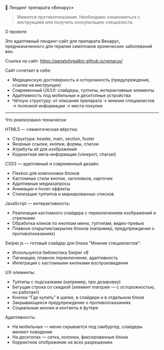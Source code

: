 💊 Лендинг препарата «Венарус»

> Имеются противопоказания. Необходимо ознакомиться с инструкцией или получить консультацию специалиста.

О проекте

Это адаптивный лендинг-сайт для препарата Венарус, предназначенного для терапии симптомов хронических заболеваний вен.

Ссылка на сайт: https://aanatoliygalkin.github.io/venarus/

Сайт сочетает в себе:
- Медицинскую достоверность и осторожность (предупреждения, ссылки на инструкции)
- Современный UX/UI: слайдеры, тултипы, интерактивные элементы
- Адаптивность под мобильные и десктопные устройства
- Чёткую структуру: от описания препарата → мнения специалистов → полезной информации → места покупки

---

Что реализовано технически

HTML5 — семантическая вёрстка:
- Структура: header, main, section, footer
- Якорные ссылки, кнопки, формы, списки
- Атрибуты alt для изображений
- Корректная мета-информация (viewport, charset)

CSS3 — адаптивный и современный дизайн:
- Flexbox для компоновки блоков
- Кастомные стили кнопок, заголовков, карточек
- Адаптивные медиазапросы
- Анимации и hover-эффекты
- Стилизация тултипов и маркированных списков

JavaScript — интерактивность:
- Реализация кастомного слайдера с переключением изображений и стрелками
- Обработка кликов по кнопкам меню, тултипам, видео-превью
- Плавное открытие/закрытие блоков (например, предупреждения о противопоказаниях)

Swiper.js — готовый слайдер для блока "Мнение специалистов":
- Используется библиотека Swiper v8
- Пагинация, плавное переключение, адаптивность
- Интеграция с кастомными кнопками воспроизведения

UX-элементы:
- Тултипы с подсказками (например, про дозировку)
- Бегущая строка со скидкой (элемент marquee — с осторожностью, но работает)
- Кнопки “Где купить” в шапке, в слайдере и в отдельном блоке
- Закрывающееся предупреждение о противопоказаниях
- Социальные иконки и контакты в футере

Адаптивность:
- На мобильных — меню скрывается под гамбургер, слайдеры меняют поведение
- На десктопах — сетка, колонки, фиксированные блоки
- Корректное отображение на всех разрешениях
